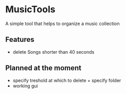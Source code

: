 # MusicTools
A simple tool that helps to organize a music collection

## Features
- delete Songs shorter than 40 seconds

## Planned at the moment
- specify treshold at which to delete + specify folder
- working gui

